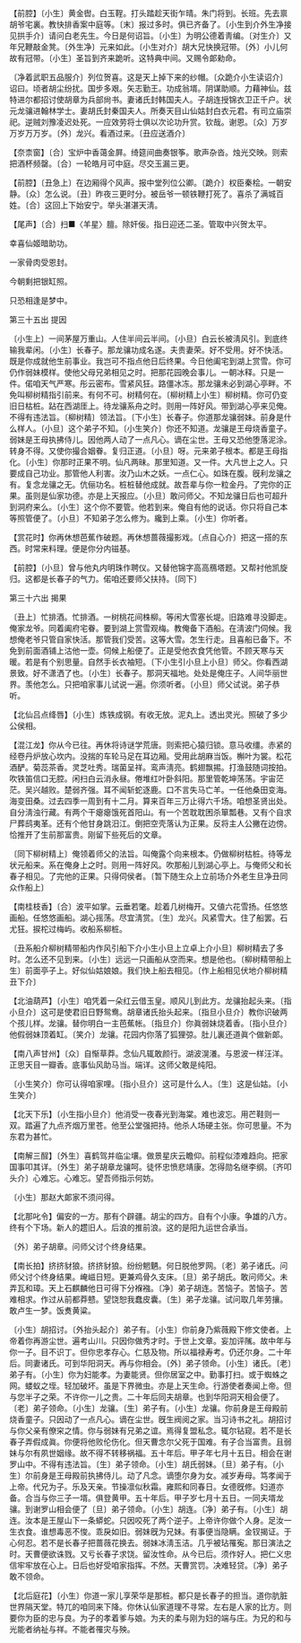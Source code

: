 <!-- { "loadSidebar": true } -->
【前腔】〔小生〕黄金辔。白玉鞓。打头踏趁天街乍晴。朱门将到。长班。先去禀胡爷宅裏。教快排香案中庭等。〔末〕报过多时。俱已齐备了。〔小生到介外生净接见拱手介〕请问白老先生。今日是何诏旨。〔小生〕为明公德着靑编。〔对生介〕又年兄鞭敲金凳。〔外生净〕元来如此。〔小生对介〕胡大兄快换冠带。〔外〕小儿何故有冠带。〔小生〕圣旨到齐来跪听。这特典中间。又赐令郞勑命。

〔净着武职五品服介〕列位贺喜。这是天上掉下来的纱帽。〔众跪介小生读诏介〕诏曰。顷者胡尘纷扰。国步多艰。矢志勤王。功成翁壻。阴谋助顺。力藉神仙。兹特进尔都招讨使胡章为兵部尙书。妻诸氏封韩国夫人。子胡连授锦衣卫正千户。状元龙骧进翰林学士。妻胡氏封秦国夫人。所奏天目山仙姑封白衣元君。有司立庙崇祀。逆贼刘豫凌迟处死。一应效劳将士俱以次论功升赏。钦哉。谢恩。〔众〕万岁万岁万万岁。〔外〕龙兴。看酒过来。〔丑应送酒介〕 

【奈柰窗】〔合〕宝炉中香蔼金屛。绮筵间曲奏银筝。歌声杂沓。烛光交映。则索把酒杯频罄。〔合〕一轮皓月可中庭。尽交玉漏三更。

【前腔】〔丑急上〕在边厢得个风声。报中堂列位公卿。〔跪介〕权臣秦桧。一朝安静。〔众〕怎么说。〔丑〕昨夜三更时分。被岳爷一顿铁鞭打死了。喜杀了满城百姓。〔合〕这回上下始安宁。举头湛湛天淸。

【尾声】〔合〕扫■〈羊星〉膻。除奸佞。指日迎还二圣。管取中兴贺太平。

幸喜仙姬暗助功。

一家骨肉受恩封。

今朝剩把银缸照。

只恐相逢是梦中。 

第三十五出
提因

〔小生上〕一间茅屋万重山。人住半间云半间。〔小旦〕白云长被淸风引。到底终输我辈闲。〔小生〕长春子。那龙骧功成名遂。夫贵妻荣。好不受用。好不快活。既是你成就他生前事业。我岂可不指点他日后终果。今日他阖宅到湖上赏雪。你可仍作弱妹模样。使他父母兄弟相见之时。把那花园晚会事儿。一朝冰释。只是一件。偌咱天气严寒。彤云密布。雪紧风狂。路僵冰冻。那龙骧未必到湖心亭畔。不免叫柳树精指引前来。有何不可。树精何在。〔柳树精上小生〕柳树精。你可仍变旧日枯桩。跕在西湖厓上。待龙骧系舟之时。则用一阵好风。带到湖心亭来见俺。不得有违法旨。〔柳树精〕领法旨。〔下小生〕长春子。你道那龙骧弱妹。前身是什么样人。〔小旦〕这个弟子不知。〔小生笑介〕你还不知道。龙骧是王母烧香童子。弱妹是王母执拂侍儿。因他两人动了一点凡心。谪在尘世。王母又恐他堕落泥涂。转身不得。又使你撮合姻眷。复归正道。〔小旦〕呀。元来弟子根本。都是王母指化。〔小生〕你那时正果不明。仙凡两昧。那里知道。又一件。大凡世上之人。只要成自己功业。那管他人利害。汝乃山木之妖。一点仁心。如珠在腹。旣利龙骧之有。复念龙骧之无。伉俪功名。桩桩替他成就。故吾辈与你一粒金丹。了完你的正果。虽则是仙家功德。亦是上天报应。〔小旦〕敢问师父。不知龙骧日后也可超升到洞府来么。〔小生〕这个你不要管。他若到来。俺自有他的说话。你只将自己本等照管便了。〔小旦〕不知弟子怎么修为。纔到上乘。〔小生〕你听者。 

【赏花时】你再休想芭蕉作破题。再休想蔷薇撮影戏。〔点自心介〕把这一搭的东西。时常来料理。便是你分内镃基。

【前腔】〔小旦〕曾与他丸内明珠作聘仪。又替他锦字高高鴈塔题。又帮衬他凯旋归。这都是长春子的气力。偌咱还要师父扶持。〔同下〕 

第三十六出
揭果

〔丑上〕忙排酒。忙排酒。一树桃花间株柳。等闲大雪塞长堤。旧路难寻没脚走。俺家龙爷。同着阖府宅眷。要到湖上赏雪观梅。教俺备下酒船。在淸波门伺候。我想俺老爷只管自家快活。那管我们受苦。这等大雪。怎生行走。且喜船已备下。不免到前面酒铺上沽他一壶。伺候上船便了。正是受他衣食凭他管。不顾天寒与天暖。若是有个别思量。自然手长衣袖短。〔下小生引小旦上小旦〕师父。你看西湖景致。好不潇洒了也。〔小生〕长春子。那洞天福地。处处是俺庄子。人间华丽世界。羡他怎么。只把咱家事儿试说一遍。你须听者。〔小旦〕师父试说。弟子恭听。 

【北仙吕点绛唇】〔小生〕炼铁成钢。有收无放。泥丸上。透出灵光。照破了多少公侯相。

【混江龙】你从今已往。再休将诗谜学荒唐。则索把心猿归锁。意马收缰。赤紧的经卷丹炉放心坎内。没揣的车轮马足在耳边厢。受用此胡麻当饭。槲叶为裳。松花酒酽。菊蕊茶香。灵芝吐秀。瑞菌呈祥。鸾声淸亮。鹤翅飘掦。打渔鼓随词按拍。吹铁笛信口无腔。闲扫白云消永昼。倦堆红叶卧斜阳。那里管乾坤荡荡。宇宙茫茫。吴兴越败。楚弱齐强。耳不闻斩蛇逐鹿。口不言失马亡羊。一任他桑田变海。海变田桑。过去四季一周到有十二月。算来百年三万止得六千场。咱想圣贤出处。自分淸浊行藏。有两个干瘪瘪饿死首阳山。有一个苦耽耽困杀箪瓢巷。又有个自求尸葬鸱夷革。还有个他甘身跳汨江。倒把空壳落认为正果。反将主人公撇在边傍。恰推开了生前那富贵。刚留下些死后的文章。

〔同下柳树精上〕俺领着师父的法旨。叫俺露个向来根本。仍做柳树枯桩。待等龙状元船来。系在俺身上之时。则用一阵好风。吹那船儿到湖心亭上。与俺师父和长春子相见。了完他的正果。只得伺侯者。〔暂下随生众上立前场介外老生旦净丑同众作船上〕 

【南桂枝香】〔合〕波平如掌。云垂若氅。趁着几树梅开。又値六花雪扬。任悠悠画船。任悠悠画船。湖心摇荡。尽宜淸赏。〔生〕龙兴。风紧雪大。住了船罢。石尤狂。捩柁过梅屿。收船系柳桩。

〔丑系船介柳树精带船内作风引船下介小生小旦上立卓上介小旦〕柳树精去了多时。怎么还不见到来。〔小生〕远远一只画船从空而来。想是他也。〔柳树精带船上生〕前面亭子上。好似仙姑娘娘。我们快上船去相见。〔作上船相见伏地介柳树精丑下介〕 

【北油葫芦】〔小生〕咱凭着一朵红云借玉皇。顺风儿到此方。龙骧抬起头来。〔指小旦介〕这可是使君旧日野鸳鸯。胡章诸氏抬头起来。〔指旦小旦介〕教你识破两个孩儿样。龙骧。替你明白一主芭蕉帐。〔指旦介〕你眞弱妹烧着香。〔指小旦介〕他假弱妹顶着缸。〔笑介〕龙骧。花园内你落了狐狸弶。肚儿裏还道眞个做新郞。

【南八声甘州】〔众〕自惭草莽。念仙凡辄敢颜行。湖波滉瀁。与恩波一样汪洋。正思天目一瓣香。底事仙风助马当。端详。这师父敢是纯阳。

〔小生笑介〕你可认得咱家哩。〔指小旦介〕这可是什么人。〔生〕这是仙姑。〔小生笑介〕 

【北天下乐】〔小生指小旦介〕他消受一夜春光到海棠。难也波忘。用芒鞋则一双。踏遍了九点齐烟万里苍。他至公堂强把持。他杀人场硬主张。你可思量。不为东君为甚忙。

【南解三酲】〔外生〕喜鹤驾并临尘壤。做景星庆云瞻仰。前程似漆难趋向。把家国事叩其详。〔外生〕弟子胡章龙骧呵。徒怀忠愤悲靖康。怎得勋名继李纲。〔齐叩头介〕心难忘。心难忘。望吾师指示何妨。

〔小生〕那赵大郞家不须问得。 

【北那叱令】偏安的一方。那有个辟疆。胡尘的四方。自有个小康。争雄的八方。终有个下场。新人的趱旧人。后浪的推前浪。这的是阳九运世合承当。

〔外〕弟子胡章。问师父讨个终身结果。 

【南长拍】挤挤豺狼。挤挤豺狼。纷纷魍魉。何日脱他罗网。〔老〕弟子诸氏。问师父讨个终身结果。崦嵫日短。更兼鸡骨久支床。〔旦〕弟子胡氏。敢问师父。未弄瓦和璋。天上石麒麟他日可得下分褓襁。〔净〕弟子胡连。苦恼子。苦恼子。苦难相求。作过从前都莽戆。望饶恕我蠢皮囊。〔生〕弟子龙骧。试问取几年劳攘。敢卢生一梦。饭煑黄粱。

〔小生〕胡招讨。〔外抬头起介〕弟子有。〔小生〕你前身乃紫薇殿下修文使者。上帝着你再游尘世。遍考山川。只因你做秀才时。于世上文章。妄加评隲。故中年与你一子。目不识丁。但你忠孝存心。仁慈及物。所以福禄寿考。仍还尔身。二十年后。同妻诸氏。可到华阳洞天。再与你相会。〔外〕弟子领命。〔小生〕诸氏。〔老〕弟子有。〔小生〕你为妇能孝。为妻能贤。但你居室之中。勤事打扫。或于蜘蛛之网。蝼蚁之垤。轻加破坏。虽是下界微虫。亦是上天生命。行游使者奏闻上帝。但与您半子之荣。不许你一儿之贵。二十年后同夫胡章。也到华阳洞天相会便了。〔老〕弟子领命。〔小生〕龙骧。〔生〕弟子有。〔小生〕龙骧。你前身是王母殿前烧香童子。只因动了一点凡心。谪在尘世。旣生阀阅之家。当习诗书之礼。胡招讨与你父亲有僚穼之情。你与弱妹有兄弟之谊。焉得复盟私念。辄尔钻窥。若不是长春子弄假成眞。你便将他败伦伤化。但天曹念尔父死于国难。有子合当富贵。且弱妹与尔有夙世姻缘。故不得不转移祸福。五十年后。甲子年七月十五日。相会在谢罗山中。不得有违法旨。〔生〕弟子领命。〔小生〕胡氏弱妹。〔旦〕弟子有。〔小生〕尔前身是王母殿前执拂侍儿。动了凡念。谪堕尔身为女。减岁寿母。笃孝闻于上帝。代兄为子。乐及天亲。节操凛似秋霜。雍熙和同春日。女德旣修。妇道亦备。合当与你三子一壻。俱登黄甲。五十年后。甲子岁七月十五日。一同夫壻龙骧。到谢罗山相会便了〔旦〕弟子领命。〔小生〕胡连。〔净〕弟子有。〔小生〕胡连。汝本是王屋山下一条蟒蛇。只因咬死了两个逆子。上帝许你做个人身。足汝一生衣食。谁想毒恶不悛。乖戾如旧。弱妹旣为兄妹。有事便当隐瞒。金钗揭证。于心何忍。若不是长春子把蔷薇花换去。弱妹冰淸玉洁。几乎被玷罹寃。那日演法之时。天曹便欲诛戮。又亏长春子求饶。留汝性命。从今已后。须作好人。把仁义忠信牢牢放在心上。日后也好受咱家指挥。不然。天曹赏罚。决难轻贷。〔净〕弟子敢不领命。 

【北后庭花】〔小生〕你道一家儿享荣华是那桩。都只是长春子的担当。道你肮脏世界隔天堂。特兀的咱同来下降。你休认仙家道理不寻常。左右是人家的比方。则要你为臣的忠与良。为子的孝着爹与娘。为夫的柔与刚为妇的端与庄。为兄的和与光能者纳祉与祥。不能者罹灾与殃。

